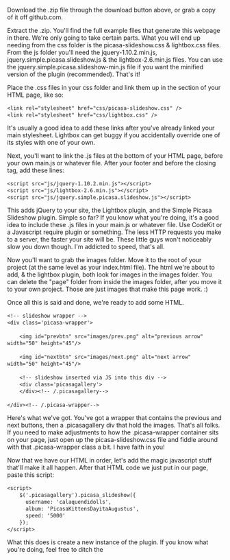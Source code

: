 



Download the .zip file through the download button above, or grab a copy of it off github.com.

Extract the .zip. You'll find the full example files that generate this webpage in there.
We're only going to take certain parts. What you will end up needing from the css folder is the picasa-slideshow.css & lightbox.css files. From the js folder you'll need the jquery-1.10.2.min.js, jquery.simple.picasa.slideshow.js & the lightbox-2.6.min.js files. You can use the jquery.simple.picasa.slideshow-min.js file if you want the minified version of the plugin (recommended). That's it!

Place the .css files in your css folder and link them up in the <head> section of your HTML page, like so:

	<link rel="stylesheet" href="css/picasa-slideshow.css" />
	<link rel="stylesheet" href="css/lightbox.css" />

It's usually a good idea to add these links after you've already linked your main stylesheet. Lightbox can get buggy if you accidentally override one of its styles with one of your own.

Next, you'll want to link the .js files at the bottom of your HTML page, before your own main.js or whatever file. After your footer and before the closing </body> tag, add these lines:

	<script src="js/jquery-1.10.2.min.js"></script>
	<script src="js/lightbox-2.6.min.js"></script>
	<script src="js/jquery.simple.picasa.slideshow.js"></script>

This adds jQuery to your site, the Lightbox plugin, and the Simple Picasa Slideshow plugin. Simple so far? If you know what you're doing, it's a good idea to include these .js files in your main.js or whatever file. Use CodeKit or a Javascript require plugin or something. The less HTTP requests you make to a server, the faster your site will be. These little guys won't noticeably slow you down though. I'm addicted to speed, that's all.

Now you'll want to grab the images folder. Move it to the root of your project (at the same level as your index.html file). The html we're about to add, & the lightbox plugin, both look for images in the images folder. You can delete the "page" folder from inside the images folder, after you move it to your own project. Those are just images that make this page work. :) 

Once all this is said and done, we're ready to add some HTML.




	<!-- slideshow wrapper -->
	<div class='picasa-wrapper'>

	    <img id="prevbtn" src="images/prev.png" alt="previous arrow" width="50" height="45"/>

	    <img id="nextbtn" src="images/next.png" alt="next arrow" width="50" height="45"/>

	    <!-- slideshow inserted via JS into this div -->
	    <div class='picasagallery'>
	    </div><!-- /.picasagallery-->

	</div><!-- /.picasa-wrapper-->


Here's what we've got. You've got a wrapper that contains the previous and next buttons, then a .picasagallery div that hold the images. That's all folks. If you need to make adjustments to how the .picasa-wrapper container sits on your page, just open up the picasa-slideshow.css file and fiddle around with that .picasa-wrapper class a bit. I have faith in you!

Now that we have our HTML in order, let's add the magic javascript stuff that'll make it all happen. After that HTML code we just put in our page, paste this script: 


	<script>
	    $('.picasagallery').picasa_slideshow({
	      username: 'calaquendidolls',
	      album: 'PicasaKittensDayitaAugustus',
	      speed: '5000'
	    });
	</script>

What this does is create a new instance of the plugin. If you know what you're doing, feel free to ditch the <script> tags and move that code over to your main.js or whatever file. You know how it works. If you aren't so sure what's happening, just copy and paste that script exactly as it is.

Now for the fun part! See where it says "username" and "album"? That's where you place the username of the person hosting the album, and the album name for the album you'd like to display. Here's a tip: if you're having trouble getting this part to work, the username is either the first part of the users gmail address ("me" from "me@gmail.com") or you can use their user ID that you'll see up in the url in the address bar. The album name can be found on the site or, again, in the url when you're on picasa's web albums page. Here's a tip too: the web album you're trying to display has to be made public. In the sharing settings, when you go to actually share the album, it will ask who you'd like to share it with. When you click to start typing a username or whatever, you'll see an option appear for "Public". Yes, THAT'S how you make an album public (at least at the time of this writing). Kind of silly, if you ask me.

Speed! See that "speed" option in the script you pasted? You guessed it! That's how fast the slides flip. That number is milliseconds. 5000 = 5 seconds. You get the point. Tinker!


I hope this works out for you! 

Feel free to check out my portfolio and my other projects at: http://adamgedney.com

Cheers!

Adam
